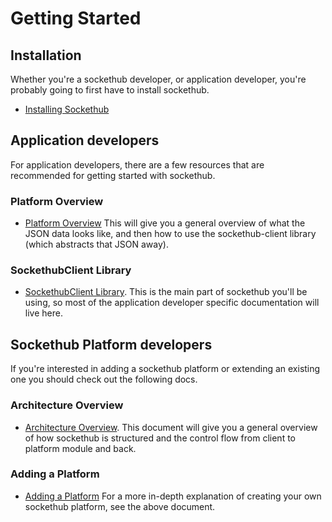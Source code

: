 # Getting Started

## Installation

Whether you're a sockethub developer, or application developer, you're probably
going to first have to install sockethub.

* [Installing Sockethub](https://github.com/sockethub/sockethub/blob/master/doc/install.md)


## Application developers

For application developers, there are a few resources that are recommended for
getting started with sockethub.


### Platform Overview

* [Platform Overview](platform_overview.md)
    This will give you a general overview of what the JSON data looks like,
    and then how to use the sockethub-client library (which abstracts that JSON
    away).

### SockethubClient Library

* [SockethubClient Library](https://github.com/sockethub/sockethub-client).
    This is the main part of sockethub you'll be using, so most of the
    application developer specific documentation will live here.



## Sockethub Platform developers

If you're interested in adding a sockethub platform or extending an existing one
you should check out the following docs.

### Architecture Overview

* [Architecture Overview](architecture_overview.md).
    This document will give you a general overview of how sockethub is
    structured and the control flow from client to platform module and back.

### Adding a Platform

* [Adding a Platform](adding_a_platform.md)
    For a more in-depth explanation of creating your own sockethub platform,
    see the above document.
